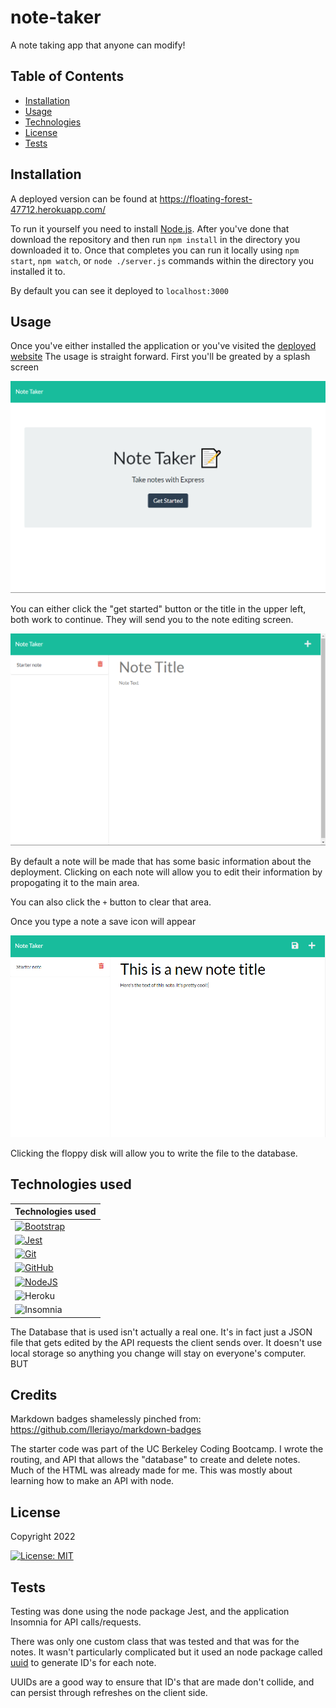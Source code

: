 # note-taker
A note taking app that anyone can modify!

## Table of Contents
* [Installation](#Installation)
* [Usage](#Usage)
* [Technologies](#technologies-used)
* [License](#License)
* [Tests](#Tests)

## Installation

A deployed version can be found at https://floating-forest-47712.herokuapp.com/

To run it yourself you need to install [Node.js](https://nodejs.org/en/). After
you've done that download the repository and then run `npm install` in the 
directory you downloaded it to. Once that completes you can run it locally using
`npm start`, `npm watch`, or `node ./server.js` commands within the directory 
you installed it to. 

By default you can see it deployed to `localhost:3000`

## Usage

Once you've either installed the application or you've visited the [deployed 
website](https://floating-forest-47712.herokuapp.com/) The usage is straight
forward. First you'll be greated by a splash screen
<div style='max-height:450px; max-width:740px;overflow:hidden'>
    <img src='./assets/main_screen.png'>
</div>

You can either click the "get started" button or the title in the upper left,
both work to continue. They will send you to the note editing screen. 

<div style='max-height:450px; max-width:740px;overflow:hidden'>
    <img src='./assets/note_editor.png'>
</div>

By default a note will be made that has some basic information about the 
deployment. Clicking on each note will allow you to edit their information by 
propogating it to the main area.

You can also click the `+` button to clear that area.

Once you type a note a save icon will appear 

<div style='max-height:450px; max-width:740px;overflow:hidden'>
    <img src='./assets/note_progress.png'>
</div>

Clicking the floppy disk will allow you to write the file to the database. 

## Technologies used

|Technologies used |
|------------------|
|[![Bootstrap](https://img.shields.io/badge/bootstrap-%23563D7C.svg?style=for-the-badge&logo=bootstrap&logoColor=white)](https://getbootstrap.com/)|
|[![Jest](https://img.shields.io/badge/-jest-%23C21325?style=for-the-badge&logo=jest&logoColor=white)](https://jestjs.io/)|
|[![Git](https://img.shields.io/badge/git-%23F05033.svg?style=for-the-badge&logo=git&logoColor=white)](https://git-scm.com/)|
|[![GitHub](https://img.shields.io/badge/github-%23121011.svg?style=for-the-badge&logo=github&logoColor=white)](https://github.com/)|
|[![NodeJS](https://img.shields.io/badge/node.js-6DA55F?style=for-the-badge&logo=node.js&logoColor=white)](https://nodejs.org/en/)|
|![Heroku](https://img.shields.io/badge/heroku-%23430098.svg?style=for-the-badge&logo=heroku&logoColor=white)|
|![Insomnia](https://img.shields.io/badge/Insomnia-black?style=for-the-badge&logo=insomnia&logoColor=5849BE)|

The Database that is used isn't actually a real one. It's in fact just a JSON
file that gets edited by the API requests the client sends over. It doesn't use
local storage so anything you change will stay on everyone's computer. BUT 

## Credits

Markdown badges shamelessly pinched from: 
https://github.com/Ileriayo/markdown-badges

The starter code was part of the UC Berkeley Coding Bootcamp. I wrote the 
routing, and API that allows the "database" to create and delete notes. Much 
of the HTML was already made for me. This was mostly about learning how to make
an API with node.

## License
Copyright 2022

[![License: MIT](https://img.shields.io/badge/License-MIT-yellow.svg)](https://opensource.org/licenses/MIT)

## Tests

Testing was done using the node package Jest, and the application Insomnia for
API calls/requests. 

There was only one custom class that was tested and that was for the notes. It
wasn't particularly complicated but it used an node package called 
[uuid](https://www.npmjs.com/package/uuid) to generate ID's for each note. 

UUIDs are a good way to ensure that ID's that are made don't collide, and can
persist through refreshes on the client side. 